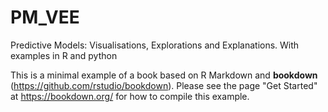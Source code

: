 # PM_VEE

Predictive Models: Visualisations, Explorations and Explanations. With examples in R and python

This is a minimal example of a book based on R Markdown and **bookdown** (https://github.com/rstudio/bookdown). Please see the page "Get Started" at https://bookdown.org/ for how to compile this example.
